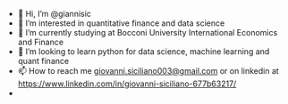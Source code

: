 - 👋 Hi, I’m @giannisic
- 👀 I’m interested in quantitative finance and data science
- 🌱 I’m currently studying at Bocconi University International Economics and Finance
- 💞️ I’m looking to learn python for data science, machine learning and quant finance
- 📫 How to reach me giovanni.siciliano003@gmail.com or on linkedin at https://www.linkedin.com/in/giovanni-siciliano-677b63217/
- 

<!---
giannisic/giannisic is a ✨ special ✨ repository because its `README.md` (this file) appears on your GitHub profile.
You can click the Preview link to take a look at your changes.
--->
